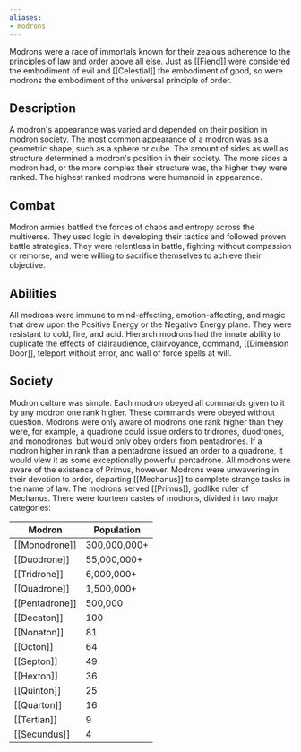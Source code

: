 ```yaml
---
aliases:
- modrons
---
```

Modrons were a race of immortals known for their zealous adherence to the principles of law and order above all else. Just as [[Fiend]] were considered the embodiment of evil and [[Celestial]] the embodiment of good, so were modrons the embodiment of the universal principle of order.
## Description
A modron's appearance was varied and depended on their position in modron society. The most common appearance of a modron was as a geometric shape, such as a sphere or cube. The amount of sides as well as structure determined a modron's position in their society. The more sides a modron had, or the more complex their structure was, the higher they were ranked. The highest ranked modrons were humanoid in appearance.
## Combat
Modron armies battled the forces of chaos and entropy across the multiverse. They used logic in developing their tactics and followed proven battle strategies. They were relentless in battle, fighting without compassion or remorse, and were willing to sacrifice themselves to achieve their objective.
## Abilities
All modrons were immune to mind-affecting, emotion-affecting, and magic that drew upon the Positive Energy or the Negative Energy plane. They were resistant to cold, fire, and acid. Hierarch modrons had the innate ability to duplicate the effects of clairaudience, clairvoyance, command, [[Dimension Door]], teleport without error, and wall of force spells at will.
## Society
Modron culture was simple. Each modron obeyed all commands given to it by any modron one rank higher. These commands were obeyed without question. Modrons were only aware of modrons one rank higher than they were, for example, a quadrone could issue orders to tridrones, duodrones, and monodrones, but would only obey orders from pentadrones. If a modron higher in rank than a pentadrone issued an order to a quadrone, it would view it as some exceptionally powerful pentadrone. All modrons were aware of the existence of Primus, however. Modrons were unwavering in their devotion to order, departing [[Mechanus]] to complete strange tasks in the name of law. The modrons served [[Primus]], godlike ruler of Mechanus.
There were fourteen castes of modrons, divided in two major categories:

| Modron         | Population   |
| -------------- | ------------ |
| [[Monodrone]]  | 300,000,000+ |
| [[Duodrone]]   | 55,000,000+  |
| [[Tridrone]]   | 6,000,000+   |
| [[Quadrone]]   | 1,500,000+   |
| [[Pentadrone]] | 500,000      |
| [[Decaton]]    | 100          |
| [[Nonaton]]    | 81           |
| [[Octon]]      | 64           |
| [[Septon]]     | 49           |
| [[Hexton]]     | 36           |
| [[Quinton]]    | 25           |
| [[Quarton]]    | 16           |
| [[Tertian]]    | 9            |
| [[Secundus]]   | 4            |
